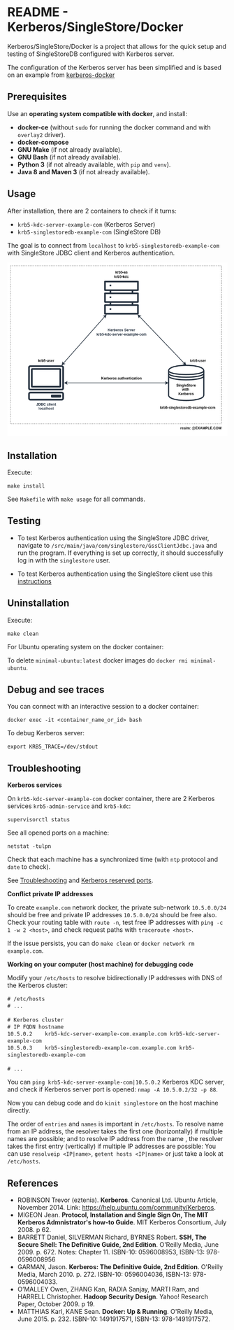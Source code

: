 # README - Kerberos/SingleStore/Docker

Kerberos/SingleStore/Docker is a project that allows for the quick setup and testing of SingleStoreDB configured with Kerberos server.

The configuration of the Kerberos server has been simplified and is based on an example from [kerberos-docker](https://github.com/criteo/kerberos-docker)

## Prerequisites

Use an **operating system compatible with docker**, and install:  
- **docker-ce** (without `sudo` for running the docker command and with `overlay2` driver).  
- **docker-compose**
- **GNU Make** (if not already available).  
- **GNU Bash** (if not already available).
- **Python 3** (if not already available, with `pip` and `venv`).
- **Java 8 and Maven 3** (if not already available).  

## Usage

After installation, there are 2 containers to check if it turns:

- `krb5-kdc-server-example-com` (Kerberos Server)
- `krb5-singlestoredb-example-com` (SingleStore DB)

The goal is to connect from `localhost` to `krb5-singlestoredb-example-com` with SingleStore JDBC client and Kerberos authentication.

<p align="center">
  <img src="./doc/kerberos-singlestore-architecture.png" width=700/>
</p>

## Installation

Execute:

~~~
make install
~~~

See `Makefile` with `make usage` for all commands.

## Testing

* To test Kerberos authentication using the SingleStore JDBC driver, navigate to `/src/main/java/com/singlestore/GssClientJdbc.java` and run the program. 
If everything is set up correctly, it should successfully log in with the `singlestore` user.

* To test Kerberos authentication using the SingleStore client use this [instructions](https://docs.singlestore.com/db/v8.7/security/authentication/kerberos-authentication/configuring-singlestore-for-kerberos-authentication/#connecting-to-singlestore-as-a-kerberos-authenticated-user)

## Uninstallation

Execute:

~~~
make clean
~~~

For Ubuntu operating system on the docker container:

To delete `minimal-ubuntu:latest` docker images do `docker rmi minimal-ubuntu`.

## Debug and see traces

You can connect with an interactive session to a docker container:

~~~
docker exec -it <container_name_or_id> bash
~~~

To debug Kerberos server:

~~~
export KRB5_TRACE=/dev/stdout
~~~

## Troubleshooting

**Kerberos services**

On `krb5-kdc-server-example-com` docker container, there are 2 Kerberos services `krb5-admin-service` and `krb5-kdc`:

~~~
supervisorctl status
~~~

See all opened ports on a machine:

~~~
netstat -tulpn
~~~


Check that each machine has a synchronized time (with `ntp` protocol and `date` to check).

See [Troubleshooting](https://web.mit.edu/kerberos/krb5-latest/doc/admin/troubleshoot.html) and
[Kerberos reserved ports](https://web.mit.edu/kerberos/krb5-1.5/krb5-1.5.4/doc/krb5-admin/Configuring-Your-Firewall-to-Work-With-Kerberos-V5.html).

**Conflict private IP addresses**

To create `example.com` network docker, the private sub-network `10.5.0.0/24`
should be free and private IP addresses `10.5.0.0/24` should be free also. Check
your routing table with `route -n`, test free IP addresses with
`ping -c 1 -w 2 <host>`, and check request paths with `traceroute <host>`.

If the issue persists, you can do `make clean` or `docker network rm example.com`.

**Working on your computer (host machine) for debugging code**

Modify your `/etc/hosts` to resolve bidirectionally IP addresses with DNS of
the Kerberos cluster:

~~~
# /etc/hosts
# ...

# Kerberos cluster
# IP FQDN hostname
10.5.0.2	krb5-kdc-server-example-com.example.com krb5-kdc-server-example-com
10.5.0.3	krb5-singlestoredb-example-com.example.com krb5-singlestoredb-example-com

# ...
~~~

You can `ping krb5-kdc-server-example-com|10.5.0.2` Kerberos KDC server, and check if
Kerberos server port is opened: `nmap -A 10.5.0.2/32 -p 88`.

Now you can debug code and do `kinit singlestore` on the host machine directly.

The order of `entries` and `names` is important in `/etc/hosts`.
To resolve name from an IP address, the resolver takes the first one (horizontally) if multiple names
are possible; and to resolve IP address from the name , the resolver takes the first entry (vertically)
if multiple IP addresses are possible: You can use `resolveip <IP|name>`, `getent hosts <IP|name>`
or just take a look at `/etc/hosts`.

## References

* ROBINSON Trevor (eztenia). **Kerberos**. Canonical Ltd. Ubuntu Article, November 2014. Link: https://help.ubuntu.com/community/Kerberos.
* MIGEON Jean. **Protocol, Installation and Single Sign On, The MIT Kerberos Admnistrator's how-to Guide**. MIT Kerberos Consortium, July 2008. p 62.
* BARRETT Daniel, SILVERMAN Richard, BYRNES Robert. **SSH, The Secure Shell: The Definitive Guide, 2nd Edition**. O'Reilly Media, June 2009. p. 672. Notes: Chapter 11. ISBN-10: 0596008953, ISBN-13: 978-0596008956
* GARMAN, Jason. **Kerberos: The Definitive Guide, 2nd Edition**. O'Reilly Media, March 2010. p. 272.  ISBN-10: 0596004036, ISBN-13: 978-0596004033.
* O’MALLEY Owen, ZHANG Kan, RADIA Sanjay, MARTI Ram, and HARRELL Christopher. **Hadoop Security Design**. Yahoo! Research Paper, October 2009. p 19.
*  MATTHIAS Karl, KANE Sean. **Docker: Up & Running**. O'Reilly Media, June 2015. p. 232. ISBN-10: 1491917571, ISBN-13: 978-1491917572.
